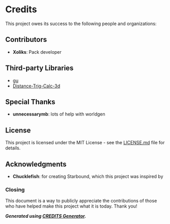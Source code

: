 # Credits

This project owes its success to the following people and organizations:

## Contributors

- **Xoliks**: Pack developer

## Third-party Libraries

- [gu](https://github.com/gibbsly/gm)
- [Distance-Trig-Calc-3d](https://github.com/SuperSwordTW/Distance-Trig-Calc-3d)

## Special Thanks

- **unnecessarymb**: lots of help with worldgen

## License

This project is licensed under the MIT License - see the [LICENSE.md](https://github.com/Xoliks/Comet-Foundries/blob/main/LICENSE) file for details.

## Acknowledgments

- **Chucklefish**: for creating Starbound, which this project was inspired by

### Closing

This document is a way to publicly appreciate the contributions of those who have helped make this project what it is today. Thank you!

***Generated using [CREDITS Generator](https://scottgriv.github.io/CREDITS-Generator/).***

